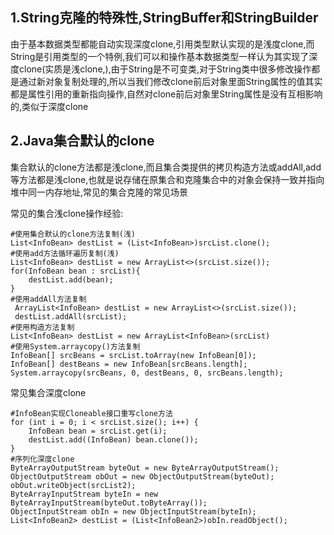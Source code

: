 ## 1.String克隆的特殊性,StringBuffer和StringBuilder

由于基本数据类型都能自动实现深度clone,引用类型默认实现的是浅度clone,而String是引用类型的一个特例,我们可以和操作基本数据类型一样认为其实现了深度clone(实质是浅clone,),由于String是不可变类,对于String类中很多修改操作都是通过新对象复制处理的,所以当我们修改clone前后对象里面String属性的值其实都是属性引用的重新指向操作,自然对clone前后对象里String属性是没有互相影响的,类似于深度clone

## 2.Java集合默认的clone

集合默认的clone方法都是浅clone,而且集合类提供的拷贝构造方法或addAll,add等方法都是浅clone,也就是说存储在原集合和克隆集合中的对象会保持一致并指向堆中同一内存地址,常见的集合克隆的常见场景

常见的集合浅clone操作经验:

```
#使用集合默认的clone方法复制(浅)
List<InfoBean> destList = (List<InfoBean>)srcList.clone();
#使用add方法循环遍历复制(浅)
List<InfoBean> destList = new ArrayList<>(srcList.size());
for(InfoBean bean : srcList){
	destList.add(bean);
}
#使用addAll方法复制
 ArrayList<InfoBean> destList = new ArrayList<>(srcList.size());
 destList.addAll(srcList);
#使用构造方法复制
List<InfoBean> destList = new ArrayList<InfoBean>(srcList)
#使用System.arraycopy()方法复制
InfoBean[] srcBeans = srcList.toArray(new InfoBean[0]);
InfoBean[] destBeans = new InfoBean[srcBeans.length];
System.arraycopy(srcBeans, 0, destBeans, 0, srcBeans.length);    
```

常见集合深度clone

```
#InfoBean实现Cloneable接口重写clone方法
for (int i = 0; i < srcList.size(); i++) {
	InfoBean bean = srcList.get(i);
	destList.add((InfoBean) bean.clone());
}
#序列化深度clone
ByteArrayOutputStream byteOut = new ByteArrayOutputStream();
ObjectOutputStream obOut = new ObjectOutputStream(byteOut);
obOut.writeObject(srcList2);
ByteArrayInputStream byteIn = new ByteArrayInputStream(byteOut.toByteArray());
ObjectInputStream obIn = new ObjectInputStream(byteIn);
List<InfoBean2> destList = (List<InfoBean2>)obIn.readObject();


```



























